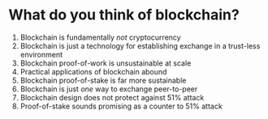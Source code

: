 # What do you think of blockchain?

1. Blockchain is fundamentally *not* cryptocurrency
1. Blockchain is just a technology for establishing exchange in a
   trust-less environment
1. Blockchain proof-of-work is unsustainable at scale
1. Practical applications of blockchain abound 
1. Blockchain proof-of-stake is far more sustainable
1. Blockchain is just *one* way to exchange peer-to-peer
1. Blockchain design does not protect against 51% attack
1. Proof-of-stake sounds promising as a counter to 51% attack
